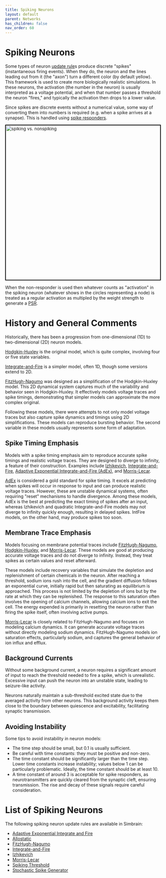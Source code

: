 ```yaml
---
title: Spiking Neurons
layout: default
parent: Networks
has_children: false
nav_order: 60
---
```


# Spiking Neurons

Some types of neuron [update rule](neurons)s produce discrete "spikes" (instantaneous firing events). When they do, the neuron and the lines leading out from it (the "axon") turn a different color (by default yellow). This framework is used to create more biologically realistic simulations. In these neurons, the activation (the number in the neuron) is usually interpreted as a voltage potential, and when that number passes a threshold the neuron "fires," and typically the activation then drops to a lower value.

Since spikes are discrete events without a numerical value, some way of converting them into numbers is required (e.g. when a spike arrives at a synapse). This is handled using [spike responders](spikeresponders).

<img src="/assets/images/spikingNonSpiking.gif" alt="spiking vs. nonspiking" style="width:500px; border: 2px solid black;"/>

When the non-responder is used then whatever counts as "activation" in the spiking neuron (whatever shows in the circles representing a node) is treated as a regular activation as multipled by the weight strength to generate a [PSR](/docs/network/updateLogic.html#PSR).

# History and General Comments

Historically, there has been a progression from one-dimensional (1D) to two-dimensional (2D) neuron models.

[Hodgkin-Huxley](https://en.wikipedia.org/wiki/Hodgkin%E2%80%93Huxley_model) is the original model, which is quite complex, involving four or five state variables.

[Integrate-and-Fire](neurons/integrateAndFire) is a simpler model, often 1D, though some versions extend to 2D.

[FitzHugh-Nagumo](neurons/fitzhughNagumo) was designed as a simplification of the Hodgkin-Huxley model. This 2D dynamical system captures much of the variability and behavior seen in Hodgkin-Huxley. It effectively models voltage traces and spike timings, demonstrating that simpler models can approximate the more complex original.

Following these models, there were attempts to not only model voltage traces but also capture spike dynamics and timings using 2D simplifications. These models can reproduce bursting behavior. The second variable in these models usually represents some form of adaptation.

## Spike Timing Emphasis

Models with a spike timing emphasis aim to reproduce accurate spike timings and realistic voltage traces. They are designed to diverge to infinity, a feature of their construction. Examples include [Izhikevich](neurons/izhikevich), [Integrate-and-Fire](neurons/integrateAndFire), [Adaptive Exponential Integrate-and-Fire (AdEx)](neurons/adaptiveExIntegAndFire), and [Morris-Lecar](neurons/morrisLecar).

[AdEx](neurons/adaptiveExIntegAndFire) is considered a gold standard for spike timing. It excels at predicting when spikes will occur in response to input and can produce realistic voltage traces. However, these are unstable dynamical systems, often requiring "reset" mechanisms to handle divergence. Among these models, AdEx is the best at predicting the exact timing of spikes after an input, whereas Izhikevich and quadratic Integrate-and-Fire models may not diverge to infinity quickly enough, resulting in delayed spikes. IntFire models, on the other hand, may produce spikes too soon.

## Membrane Trace Emphasis

Models focusing on membrane potential traces include [FitzHugh-Nagumo](neurons/fitzhughNagumo), [Hodgkin-Huxley](https://en.wikipedia.org/wiki/Hodgkin%E2%80%93Huxley_model), and [Morris-Lecar](neurons/morrisLecar). These models are good at producing accurate voltage traces and do not diverge to infinity. Instead, they treat spikes as certain values and reset afterward.

These models include recovery variables that simulate the depletion and replenishment of certain chemicals in the neuron. After reaching a threshold, sodium ions rush into the cell, and the gradient diffusion follows an exponential curve, initially rapid but then saturating as equilibrium is approached. This process is not limited by the depletion of ions but by the rate at which they can be replenished. The response to this saturation often involves the opening of calcium channels, allowing calcium ions to exit the cell. The energy expended is primarily in resetting the neuron rather than firing the spike itself, often involving active pumps.

[Morris-Lecar](neurons/morrisLecar) is closely related to FitzHugh-Nagumo and focuses on modeling calcium dynamics. It can generate accurate voltage traces without directly modeling sodium dynamics. FitzHugh-Nagumo models ion saturation effects, particularly sodium, and captures the general behavior of ion influx and efflux.

## Background Currents

Without some background current, a neuron requires a significant amount of input to reach the threshold needed to fire a spike, which is unrealistic. Excessive input can push the neuron into an unstable state, leading to seizure-like activity.

Neurons naturally maintain a sub-threshold excited state due to the averaged activity from other neurons. This background activity keeps them close to the boundary between quiescence and excitability, facilitating synaptic transmission.

## Avoiding Instability

Some tips to avoid instability in neuron models:

- The time step should be small, but 0.1 is usually sufficient.
- Be careful with time constants: they must be positive and non-zero.
- The time constant should be significantly larger than the time step. Lower time constants increase instability; values below 1 can be particularly problematic. Ideally, the time constant should be at least 10.
- A time constant of around 3 is acceptable for spike responders, as neurotransmitters are quickly cleared from the synaptic cleft, ensuring transmission. The rise and decay of these signals require careful consideration.

# List of Spiking Neurons

The following spiking neuron update rules are available in Simbrain:

- [Adaptive Exponential Integrate and Fire](/docs/network/neurons/adaptiveExIntegAndFire.html)
- [Allostatic](/docs/network/neurons/allostatic.html)
- [FitzHugh-Nagumo](/docs/network/neurons/fitzhughNagumo.html)
- [Integrate-and-Fire](/docs/network/neurons/integrateAndFire.html)
- [Izhikevich](/docs/network/neurons/izhikevich.html)
- [Morris-Lecar](/docs/network/neurons/morrisLecar.html)
- [Spiking Threshold](/docs/network/neurons/spikingThreshold.html)
- [Stochastic Spike Generator](/docs/network/neurons/stochastic.html)

